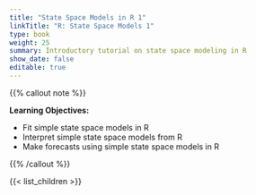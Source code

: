 ```yaml
---
title: "State Space Models in R 1"
linkTitle: "R: State Space Models 1"
type: book
weight: 25
summary: Introductory tutorial on state space modeling in R
show_date: false
editable: true
---
```


{{% callout note %}}

**Learning Objectives:**
* Fit simple state space models in R
* Interpret simple state space models from R
* Make forecasts using simple state space models in R

{{% /callout %}}

{{< list_children >}}
